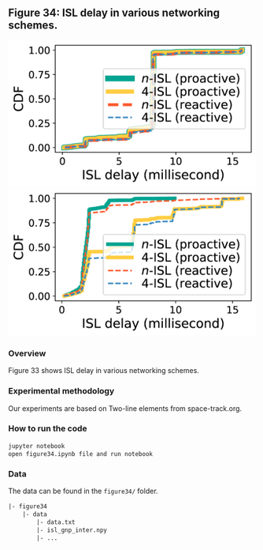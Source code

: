 ## Figure 34: ISL delay in various networking schemes.

<div align=center><img src="./figure34a.png" width=""><img src="./figure34b.png" width=""></div>

### Overview
Figure 33 shows ISL delay in various networking schemes.


### Experimental methodology
Our experiments are based on Two-line elements from space-track.org.


### How to run the code
```
jupyter notebook
open figure34.ipynb file and run notebook
```

### Data
The data can be found in the `figure34/` folder.

	|- figure34
		|- data
			|- data.txt
			|- isl_gnp_inter.npy
			|- ...